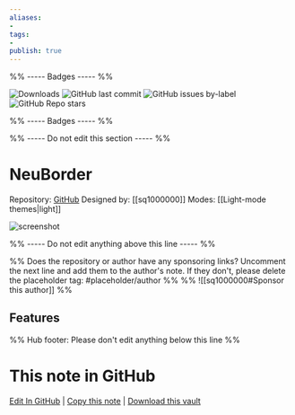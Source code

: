 ```yaml
---
aliases:
- 
tags: 
- 
publish: true
---
```


%% ----- Badges ----- %%

![Downloads](https://img.shields.io/badge/downloads-3207-573E7A?style=for-the-badge&logo=)
![GitHub last commit](https://img.shields.io/github/last-commit/sq1000000/NeuBorder?color=573E7A&label=last%20update&logo=github&style=for-the-badge)
![GitHub issues by-label](https://img.shields.io/github/issues/sq1000000/NeuBorder/help%20wanted?color=573E7A&logo=github&style=for-the-badge) 
![GitHub Repo stars](https://img.shields.io/github/stars/sq1000000/NeuBorder?color=573E7A&logo=github&style=for-the-badge)

%% ----- Badges ----- %%

%% ----- Do not edit this section ----- %%

# NeuBorder

Repository: [GitHub](https://github.com/sq1000000/NeuBorder)
Designed by: [[sq1000000]]
Modes: [[Light-mode themes|light]]



![screenshot](https://github.com/sq1000000/NeuBorder/raw/HEAD/img/cover.png)

%% ----- Do not edit anything above this line ----- %% 

%% Does the repository or author have any sponsoring links? Uncomment the next line and add them to the author's note. If they don't, please delete the placeholder tag: #placeholder/author %%
%% ![[sq1000000#Sponsor this author]] %%


## Features



%% Hub footer: Please don't edit anything below this line %%

# This note in GitHub

<span class="git-footer">[Edit In GitHub](https://github.dev/obsidian-community/obsidian-hub/blob/main/02%20-%20Community%20Expansions/02.05%20All%20Community%20Expansions/Themes/NeuBorder.md "git-hub-edit-note") | [Copy this note](https://raw.githubusercontent.com/obsidian-community/obsidian-hub/main/02%20-%20Community%20Expansions/02.05%20All%20Community%20Expansions/Themes/NeuBorder.md "git-hub-copy-note") | [Download this vault](https://github.com/obsidian-community/obsidian-hub/archive/refs/heads/main.zip "git-hub-download-vault") </span>
